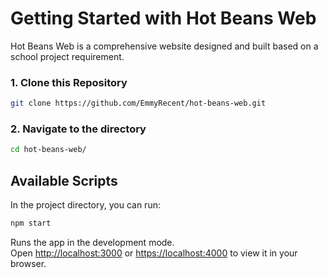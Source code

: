 # Getting Started with Hot Beans Web

Hot Beans Web is a comprehensive website designed and built based on a school project requirement.

### 1\. Clone this Repository

```bash
git clone https://github.com/EmmyRecent/hot-beans-web.git
```

### 2\. Navigate to the directory

```bash
cd hot-beans-web/
```

## Available Scripts

In the project directory, you can run:

```bash
npm start
```

Runs the app in the development mode.\
Open [http://localhost:3000](http://localhost:3000) or [https://localhost:4000](http://localhost:4000) to view it in your browser.
